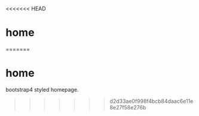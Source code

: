 <<<<<<< HEAD
# home
=======
# home

bootstrap4 styled homepage.
>>>>>>> d2d33ae0f998f4bcb84daac6e11e8e27f58e276b
